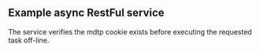 Example async RestFul service
----

The service verifies the mdtp cookie exists before executing the requested task off-line.